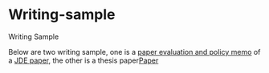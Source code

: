 # Writing-sample
Writing Sample

Below are two writing sample, one is a [paper evaluation and policy memo](https://github.com/Huiyu1999/Writing-sample/blob/main/YuHui_writing_sample1.pdf) of a [JDE paper](https://www.sciencedirect.com/science/article/pii/S0304387822001353), the other is a thesis paper[Paper](https://github.com/Huiyu1999/Writing-sample/blob/main/YuHui_writing%20sample2.pdf)
